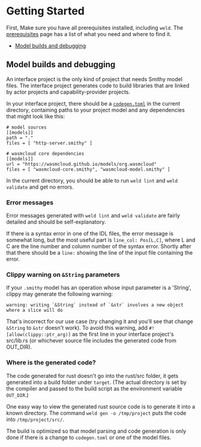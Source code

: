
# Getting Started

First, Make sure you have all prerequisites installed, including `weld`. The [prerequisites](./prerequisites.md) page has a list of what you need and where to find it.

- [Model builds and debugging](#model-builds-and-debugging)

## Model builds and debugging

An interface project is the only kind of project that needs Smithy model files. The interface project generates code to build libraries that are linked by actor projects and capability-provider projects.

In your interface project, there should be a [`codegen.toml`](./codegen-toml.md) in the current directory, containing paths to your project model and any dependencies that might look like this:

```text
# model sources
[[models]]
path = "."
files = [ "http-server.smithy" ]

# wasmcloud core dependencies
[[models]]
url = "https://wasmcloud.github.io/models/org.wasmcloud"
files = [ "wasmcloud-core.smithy", "wasmcloud-model.smithy" ]

```

In the current directory, you should be able to run `weld lint` and `weld validate` and get no errors.

### Error messages

Error messages generated with `weld lint` and `weld validate` are fairly detailed and should be self-explanatory.

If there is a syntax error in one of the IDL files, the error message is somewhat long, but the most useful part is `line_col: Pos[L,C]`, where L and C are the line number and column number of the syntax error. Shortly after that there should be a `line:` showing the line of the input file containing the error.


### Clippy warning on `&String` parameters

If your `.smithy` model has an operation whose input parameter is a 'String', clippy may generate the following warning:
```
warning: writing `&String` instead of `&str` involves a new object where a slice will do
```

That's incorrect for our use case (try changing it and you'll see that change `&String` to `&str` doesn't work). To avoid this warning, add `#![allow(clippy::ptr_arg)]` as the first line in your interface project's src/lib.rs (or whichever source file includes the generated code from OUT_DIR).


### Where is the generated code?

The code generated for rust doesn't go into the rust/src folder, it gets generated into a build folder under `target`. (The actual directory is set by the compiler and passed to the build script as the environment variable `OUT_DIR`.)

One easy way to view the generated rust source code is to generate it into a known directory. The command `weld gen -o /tmp/project` puts the code into `/tmp/project/src/`.

The build is optimized so that model parsing and code generation is only done if there is a change to `codegen.toml` or one of the model files.


